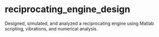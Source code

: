 # reciprocating_engine_design
Designed, simulated, and analyzed a reciprocating engine using Matlab scripting, vibrations, and numerical analysis. 
